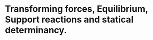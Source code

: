 # Transforming forces, Equilibrium, Support reactions and statical determinancy. 

```{tableofcontents}
```